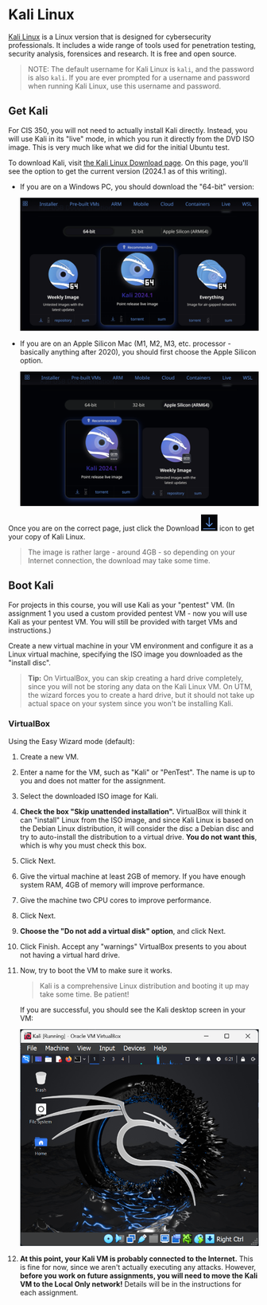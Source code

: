 # Kali Linux

[Kali Linux](https://www.kali.org/) is a Linux version that is designed for cybersecurity professionals. It includes a wide range of tools used for penetration testing, security analysis, forensices and research. It is free and open source.

> NOTE: The default username for Kali Linux is `kali`, and the password is also `kali`. If you are ever prompted for a username and password when running Kali Linux, use this username and password.

## Get Kali

For CIS 350, you will not need to actually install Kali directly. Instead, you will use Kali in its "live" mode, in which you run it directly from the DVD ISO image. This is very much like what we did for the initial Ubuntu test. 

To download Kali, visit [the Kali Linux Download page](https://www.kali.org/get-kali/#kali-live). On this page, you'll see the option to get the current version (2024.1 as of this writing). 

* If you are on a Windows PC, you should download the "64-bit" version:

    ![Image showing the Kali download page, with "64-bit" selected](images/kali_amd64.png)

* If you are on an Apple Silicon Mac (M1, M2, M3, etc. processor - basically anything after 2020), you should first choose the Apple Silicon option.

    ![Image showing the Kali download page, with "Apple Silicon" selected](images/kali_arm64.png)

Once you are on the correct page, just click the Download ![Download icon](images/kali_download.png) icon to get your copy of Kali Linux.

> The image is rather large - around 4GB - so depending on your Internet connection, the download may take some time.

## Boot Kali

For projects in this course, you will use Kali as your "pentest" VM. (In assignment 1 you used a custom provided pentest VM - now you will use Kali as your pentest VM. You will still be provided with target VMs and instructions.)

Create a new virtual machine in your VM environment and configure it as a Linux virtual machine, specifying the ISO image you downloaded as the "install disc". 

> **Tip:** On VirtualBox, you can skip creating a hard drive completely, since you will not be storing any data on the Kali Linux VM. On UTM, the wizard forces you to create a hard drive, but it should not take up actual space on your system since you won't be installing Kali.

### VirtualBox

Using the Easy Wizard mode (default):

1. Create a new VM.
1. Enter a name for the VM, such as "Kali" or "PenTest". The name is up to you and does not matter for the assignment.
1. Select the downloaded ISO image for Kali.
1. **Check the box "Skip unattended installation".** VirtualBox will think it can "install" Linux from the ISO image, and since Kali Linux is based on the Debian Linux distribution, it will consider the disc a Debian disc and try to auto-install the distribution to a virtual drive. **You do not want this**, which is why you must check this box.
1. Click Next.
1. Give the virtual machine at least 2GB of memory. If you have enough system RAM, 4GB of memory will improve performance. 
1. Give the machine two CPU cores to improve performance.
1. Click Next.
1. **Choose the "Do not add a virtual disk" option**, and click Next.
1. Click Finish. Accept any "warnings" VirtualBox presents to you about not having a virtual hard drive.
1. Now, try to boot the VM to make sure it works.

    > Kali is a comprehensive Linux distribution and booting it up may take some time. Be patient!

    If you are successful, you should see the Kali desktop screen in your VM:

    ![Image of Kali Linux booted desktop](images/kali_booted.png)

1. **At this point, your Kali VM is probably connected to the Internet.** This is fine for now, since we aren't actually executing any attacks. However, **before you work on future assignments, you will need to move the Kali VM to the Local Only network!** Details will be in the instructions for each assignment.

